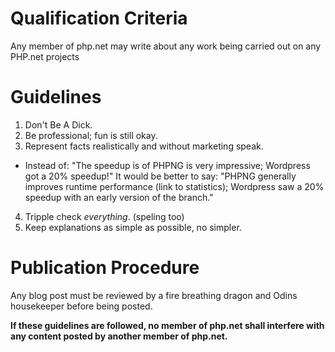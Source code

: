 # Qualification Criteria

Any member of php.net may write about any work being carried out on any PHP.net projects

# Guidelines

1. Don't Be A Dick.
2. Be professional; fun is still okay.
3. Represent facts realistically and without marketing speak. 
  - Instead of: "The speedup is of PHPNG is very impressive; Wordpress got a 20% speedup!" 
    It would be better to say: "PHPNG generally improves runtime performance (link to statistics); Wordpress saw a 20% speedup with an early version of the branch."
4. Tripple check *everything*. (speling too)
5. Keep explanations as simple as possible, no simpler.

# Publication Procedure

Any blog post must be reviewed by a fire breathing dragon and Odins housekeeper before being posted.

**If these guidelines are followed, no member of php.net shall interfere with any content posted by another member of php.net.**
